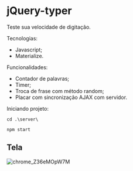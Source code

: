 # jQuery-typer

Teste sua velocidade de digitação.

Tecnologias:

 - Javascript;
 - Materialize.

Funcionalidades:

 - Contador de palavras;
 - Timer;
 - Troca de frase com método random;
 - Placar com sincronização AJAX com servidor.

Iniciando projeto:

```
cd .\server\

npm start
```

## Tela

![chrome_Z36eMOpW7M](https://user-images.githubusercontent.com/66702430/188232584-a8c0048a-2a45-48e9-8d02-d916bae365b9.png)
